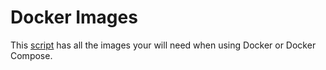 # Docker Images

This [script](docker-pull.sh) has all the images your will need when using Docker or Docker Compose.